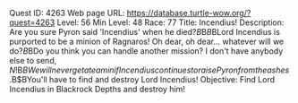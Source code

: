 Quest ID: 4263
Web page URL: https://database.turtle-wow.org/?quest=4263
Level: 56
Min Level: 48
Race: 77
Title: Incendius!
Description: Are you sure Pyron said 'Incendius' when he died?$B$B<Jalinda swallows hard.>$B$BLord Incendius is purported to be a minion of Ragnaros! Oh dear, oh dear... whatever will we do?$B$BDo you think you can handle another mission? I don't have anybody else to send, $N!$B$BWe will never get a team in if Incendius continues to raise Pyron from the ashes.$B$BYou'll have to find and destroy Lord Incendius!
Objective: Find Lord Incendius in Blackrock Depths and destroy him!
